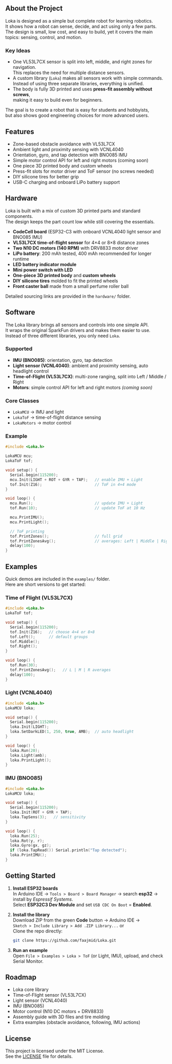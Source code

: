 ## About the Project

Loka is designed as a simple but complete robot for learning robotics.  
It shows how a robot can sense, decide, and act using only a few parts.  
The design is small, low cost, and easy to build, yet it covers the main topics: sensing, control, and motion.

### Key Ideas

- One VL53L7CX sensor is split into left, middle, and right zones for navigation.  
  This replaces the need for multiple distance sensors.  
- A custom library (`Loka`) makes all sensors work with simple commands.  
  Instead of using three separate libraries, everything is unified.  
- The body is fully 3D printed and uses **press-fit assembly without screws**,  
  making it easy to build even for beginners.  

The goal is to create a robot that is easy for students and hobbyists,  
but also shows good engineering choices for more advanced users.

## Features

- Zone-based obstacle avoidance with VL53L7CX  
- Ambient light and proximity sensing with VCNL4040  
- Orientation, gyro, and tap detection with BNO085 IMU  
- Simple motor control API for left and right motors (coming soon)  
- One piece 3D printed body and custom wheels  
- Press-fit slots for motor driver and ToF sensor (no screws needed)  
- DIY silicone tires for better grip  
- USB-C charging and onboard LiPo battery support

## Hardware

Loka is built with a mix of custom 3D printed parts and standard components.  
The design keeps the part count low while still covering the essentials.

- **CodeCell board** (ESP32-C3 with onboard VCNL4040 light sensor and BNO085 IMU)  
- **VL53L7CX time-of-flight sensor** for 4×4 or 8×8 distance zones  
- **Two N10 DC motors (140 RPM)** with DRV8833 motor driver  
- **LiPo battery**: 200 mAh tested, 400 mAh recommended for longer runtime  
- **LED battery indicator module**  
- **Mini power switch with LED**  
- **One-piece 3D printed body** and **custom wheels**  
- **DIY silicone tires** molded to fit the printed wheels  
- **Front caster ball** made from a small perfume roller ball

Detailed sourcing links are provided in the `hardware/` folder.

## Software

The Loka library brings all sensors and controls into one simple API.  
It wraps the original SparkFun drivers and makes them easier to use.  
Instead of three different libraries, you only need `Loka`.

### Supported

- **IMU (BNO085)**: orientation, gyro, tap detection  
- **Light sensor (VCNL4040)**: ambient and proximity sensing, auto headlight control  
- **Time-of-Flight (VL53L7CX)**: multi-zone ranging, split into Left / Middle / Right  
- **Motors**: simple control API for left and right motors *(coming soon)*  

### Core Classes

- `LokaMCU` → IMU and light  
- `LokaToF` → time-of-flight distance sensing  
- `LokaMotors` → motor control  

### Example

```cpp
#include <Loka.h>

LokaMCU mcu;
LokaToF tof;

void setup() {
  Serial.begin(115200);
  mcu.Init(LIGHT + ROT + GYR + TAP);   // enable IMU + Light
  tof.Init(Z16);                       // ToF in 4×4 mode
}

void loop() {
  mcu.Run();                           // update IMU + Light
  tof.Run(10);                         // update ToF at 10 Hz

  mcu.PrintIMU();
  mcu.PrintLight();

  // ToF printing
  tof.PrintZones();                    // full grid
  tof.PrintZonesAvg();                 // averages: Left | Middle | Right
  delay(100);
}
```

## Examples

Quick demos are included in the `examples/` folder.  
Here are short versions to get started:

### Time of Flight (VL53L7CX)
```cpp
#include <Loka.h>
LokaToF tof;

void setup() {
  Serial.begin(115200);
  tof.Init(Z16);   // choose 4×4 or 8×8
  tof.Left();      // default groups
  tof.Middle();
  tof.Right();
}

void loop() {
  tof.Run(30);
  tof.PrintZonesAvg();   // L | M | R averages
  delay(100);
}
```

### Light (VCNL4040)
```cpp
#include <Loka.h>
LokaMCU loka;

void setup() {
  Serial.begin(115200);
  loka.Init(LIGHT);
  loka.SetDarkLED(1, 250, true, AMB);  // auto headlight
}

void loop() {
  loka.Run(20);
  loka.Light(amb);
  loka.PrintLight();
}
```

### IMU (BNO085)
```cpp
#include <Loka.h>
LokaMCU loka;

void setup() {
  Serial.begin(115200);
  loka.Init(ROT + GYR + TAP);
  loka.TapSens(3);   // sensitivity
}

void loop() {
  loka.Run(25);
  loka.Rot(y, r);
  loka.Gyro(gx, gz);
  if (loka.TapRead()) Serial.println("Tap detected");
  loka.PrintIMU();
}
```

## Getting Started

1. **Install ESP32 boards**  
   In Arduino IDE → `Tools > Board > Board Manager` → search **esp32** → install by *Espressif Systems*.  
   Select **ESP32C3 Dev Module** and set `USB CDC On Boot` = **Enabled**.

2. **Install the library**  
   Download ZIP from the green **Code** button → Arduino IDE →  
   `Sketch > Include Library > Add .ZIP Library...`
    or  
   Clone the repo directly:  
   ```bash
   git clone https://github.com/faajmid/Loka.git
   ```

4. **Run an example**  
   Open `File > Examples > Loka > ToF` (or Light, IMU), upload, and check Serial Monitor.

## Roadmap

- Loka core library  
- Time-of-Flight sensor (VL53L7CX)  
- Light sensor (VCNL4040)  
- IMU (BNO085)  
- Motor control (N10 DC motors + DRV8833)  
- Assembly guide with 3D files and tire molding  
- Extra examples (obstacle avoidance, following, IMU actions)

## License

This project is licensed under the MIT License.  
See the [LICENSE](LICENSE) file for details.

